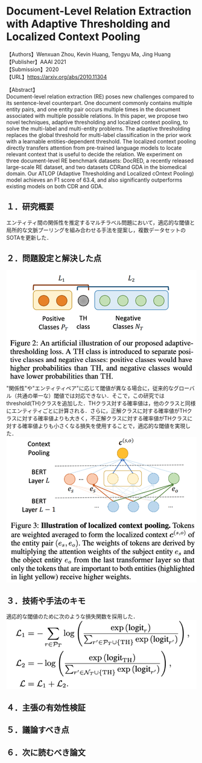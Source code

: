 # Document-Level Relation Extraction with Adaptive Thresholding and Localized Context Pooling

【Authors】Wenxuan Zhou, Kevin Huang, Tengyu Ma, Jing Huang  
【Publisher】AAAI 2021  
【Submission】2020  
【URL】https://arxiv.org/abs/2010.11304  

【Abstract】  
Document-level relation extraction (RE) poses new challenges compared to its sentence-level counterpart. One document commonly contains multiple entity pairs, and one entity pair occurs multiple times in the document associated with multiple possible relations. In this paper, we propose two novel techniques, adaptive thresholding and localized context pooling, to solve the multi-label and multi-entity problems. The adaptive thresholding replaces the global threshold for multi-label classification in the prior work with a learnable entities-dependent threshold. The localized context pooling directly transfers attention from pre-trained language models to locate relevant context that is useful to decide the relation. We experiment on three document-level RE benchmark datasets: DocRED, a recently released large-scale RE dataset, and two datasets CDRand GDA in the biomedical domain. Our ATLOP (Adaptive Thresholding and Localized cOntext Pooling) model achieves an F1 score of 63.4, and also significantly outperforms existing models on both CDR and GDA.  

## １．研究概要  
エンティティ間の関係性を推定するマルチラベル問題において，適応的な閾値と局所的な文脈プーリングを組み合わせる手法を提案し，複数データセットのSOTAを更新した．  
## ２．問題設定と解決した点  
![Model](../image/Zhou2020/Fig2.png)  
"関係性"や"エンティティペア"に応じて閾値が異なる場合に，従来的なグローバル（共通の単一な）閾値では対応できない．そこで，この研究ではthreshold(TH)クラスを追加した．THクラス対する確率値は，他のクラスと同様にエンティティごとに計算される．さらに，正解クラスに対する確率値がTHクラスに対する確率値よりも大きく，不正解クラスに対する確率値がTHクラスに対する確率値よりも小さくなる損失を使用することで，適応的な閾値を実現した．  
![Model](../image/Zhou2020/Fig3.png)
## ３．技術や手法のキモ  
適応的な閾値のために次のような損失関数を採用した．  
![Model](../image/Zhou2020/loss.png)
## ４．主張の有効性検証
## ５．議論すべき点
## ６．次に読むべき論文
